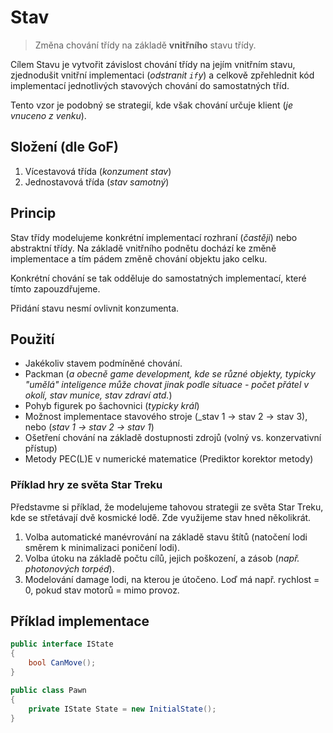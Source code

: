 # Stav

> Změna chování třídy na základě **vnitřního** stavu třídy.

Cílem Stavu je vytvořit závislost chování třídy na jejím vnitřním stavu, zjednodušit vnitřní implementaci (_odstranit `if`y_) a celkově zpřehlednit kód implementací jednotlivých stavových chování do samostatných tříd.

Tento vzor je podobný se strategií, kde však chování určuje klient (_je vnuceno z venku_).

## Složení (dle GoF)

1. Vícestavová třída (_konzument stav_)
2. Jednostavová třída (_stav samotný_)

## Princip

Stav třídy modelujeme konkrétní implementací rozhraní (_častěji_) nebo abstraktní třídy. Na základě vnitřního podnětu dochází ke změně implementace a tím pádem změně chování objektu jako celku.

Konkrétní chování se tak odděluje do samostatných implementací, které tímto zapouzdřujeme.

Přidání stavu nesmí ovlivnit konzumenta.

## Použití

* Jakékoliv stavem podmíněné chování.
* Packman (_a obecně game development, kde se různé objekty, typicky "umělá" inteligence může chovat jinak podle situace - počet přátel v okolí, stav munice, stav zdraví atd._)
* Pohyb figurek po šachovnici (_typicky král_)
* Možnost implementace stavového stroje (_stav 1 -> stav 2 -> stav 3), nebo (_stav 1 -> stav 2 -> stav 1_)
* Ošetření chování na základě dostupnosti zdrojů (volný vs. konzervativní přístup)
* Metody PEC(L)E v numerické matematice (Prediktor korektor metody)

### Příklad hry ze světa Star Treku

Představme si příklad, že modelujeme tahovou strategii ze světa Star Treku, kde se střetávají dvě kosmické lodě. Zde využijeme stav hned několikrát.

1. Volba automatické manévrování na základě stavu štítů (natočení lodi směrem k minimalizaci poničení lodi).
2. Volba útoku na základě počtu cílů, jejich poškození, a zásob (_např. photonových torpéd_).
3. Modelování damage lodi, na kterou je útočeno. Loď má např. rychlost = 0, pokud stav motorů = mimo provoz.

## Příklad implementace

```csharp
public interface IState
{
    bool CanMove();
}

public class Pawn
{
    private IState State = new InitialState();
}
```
